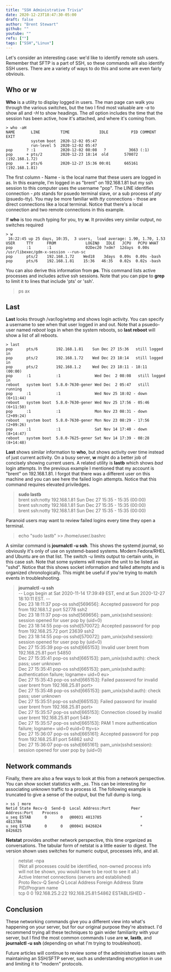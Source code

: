```yaml
---
title: "SSH Administrative Trivia"
date: 2020-12-23T18:47:30-05:00
draft: false
author: "Brent Stewart"
github: ""
youtube: ""
refs: [""]
tags: ["SSH","Linux"]
---
```


Let's consider an interesting case: we'd like to identify remote ssh users.  Remember that SFTP is a part of SSH, so these commands will also identify SSH users.  There are a variety of ways to do this and some are even fairly obviouis.

## Who or w
__Who__ is a utility to display logged in users.  The man page can walk you through the various switches, but the two I find most valuable are _-a_ to show all and _-H_ to show headings.  The _all_ option includes the time that the session has been active, how it's attached, and where it's coming from.

    > who -aH
    NAME       LINE         TIME             IDLE          PID COMMENT  EXIT  
               system boot  2020-12-02 05:47  
               run-level 5  2020-12-02 05:47  
    pop      ? :1           2020-12-02 08:08   ?          3663 (:1)  
    pop      + pts/2        2020-12-23 18:14  old       570072 (192.168.1.72)  
    pop      + pts/6        2020-12-27 15:36 00:01      665161 (192.168.1.81)  

The first column - Name - is the local name that these users are logged in as.  In this example, I'm logged in as "brent" on 192.168.1.81 but my ssh session to this computer uses the username "pop".  The LINE identifies connection - _pts_ stands for psuedo terminal slave, or a sub  process of _pty_ (psuedo-tty).  You may be more familiar with _tty_ connections - those are direct connections like a local terminal.  Notice that there's a local connection and two remote connections in this example.

If __who__ is too much typing for you, try __w__.  It provides very similar output, no switches required

    > w
     16:22:45 up 25 days, 10:35,  3 users,  load average: 1.90, 1.70, 1.53
    USER     TTY      FROM             LOGIN@   IDLE   JCPU   PCPU WHAT
    pop      :1       :1               02Dec20 ?xdm?  12days  0.00s /usr/libexec/gdm-x-session --run-sc
    pop      pts/2    192.168.1.72    Wed18    3days  0.09s  0.09s -bash
    pop      pts/6    192.168.1.81    15:36   46:35   0.02s  0.02s -bash

You can also derive this information from __ps__.  This command lists active processes and includes active ssh sessions.  Note that you can pipe to __grep__ to limit it to lines that include 'pts' or 'ssh'.
> ps  ax

## Last
__Last__ looks through /var/log/wtmp and shows login activity.  You can specify a username to see when that user logged in and out.  Note that a psuedo-user named _reboot_ logs in when the system reboots, so __last reboot__ will show a list of all reboots.

    > last
    pop      pts/6        192.168.1.81    Sun Dec 27 15:36   still logged in  
    pop      pts/2        192.168.1.72    Wed Dec 23 18:14   still logged in  
    pop      pts/2        192.168.1.2     Wed Dec 23 18:11 - 18:11  (00:00)  
    pop      :1           :1               Wed Dec  2 08:08   still logged in  
    reboot   system boot  5.8.0-7630-gener Wed Dec  2 05:47   still running  
    pop      :1           :1               Wed Nov 25 18:02 - down  (6+11:44)  
    reboot   system boot  5.8.0-7630-gener Wed Nov 25 17:56 - 05:46 (6+11:50)  
    pop      :1           :1               Mon Nov 23 08:31 - down  (2+09:24)  
    reboot   system boot  5.8.0-7630-gener Mon Nov 23 08:29 - 17:56 (2+09:26)  
    pop      :1           :1               Sat Nov 14 17:40 - down  (8+14:47)  
    reboot   system boot  5.8.0-7625-gener Sat Nov 14 17:39 - 08:28 (8+14:48) 

__Last__ shows similar information to __who__, but shows activity over time instead of just current activity.  On a busy server, __w__ might do a better job of concisely showing current users.  A related utility is __lastb__ which shows _bad_ login attempts.  In the previous example I mentioned that my account is "brent" on 192.168.1.81.  I forgot that there was a different user on this machine and you can see here the failed login attempts.  Notice that this command requires elevated priviledges.

> __sudo lastb__  
brent    ssh:notty    192.168.1.81    Sun Dec 27 15:35 - 15:35  (00:00)  
brent    ssh:notty    192.168.1.81    Sun Dec 27 15:35 - 15:35  (00:00)  
brent    ssh:notty    192.168.1.81    Sun Dec 27 15:35 - 15:35  (00:00)  

Paranoid users may want to review failed logins every time they open a terminal.  
> echo "sudo lastb" >> /home/user/.bashrc  

A similar command is __journalctl -u ssh__.  This shows the systemd journal, so obviously it's only of use on systemd-based systems.  Modern Fedora/RHEL and Ubuntu are on that list.  The switch _-u_ limits output to certain units, in this case _ssh_.  Note that some systems will require the unit to be listed as "sshd".   Notice that this shows socket information and failed attempts and is organized chronologically.  This might be useful if you're trying to match events in troubleshooting.

> __journalctl -u ssh__  
-- Logs begin at Sat 2020-11-14 17:39:49 EST, end at Sun 2020-12-27 18:10:11 EST. --  
Dec 23 18:11:37 pop-os sshd[569656]: Accepted password for pop from 192.168.1.2 port 52778 ssh2  
Dec 23 18:11:37 pop-os sshd[569656]: pam_unix(sshd:session): session opened for user pop by (uid=0)  
Dec 23 18:14:55 pop-os sshd[570072]: Accepted password for pop from 192.168.25.72 port 23639 ssh2  
Dec 23 18:14:55 pop-os sshd[570072]: pam_unix(sshd:session): session opened for user pop by (uid=0)  
Dec 27 15:35:39 pop-os sshd[665153]: Invalid user brent from 192.168.25.81 port 54850  
Dec 27 15:35:41 pop-os sshd[665153]: pam_unix(sshd:auth): check pass; user unknown  
Dec 27 15:35:41 pop-os sshd[665153]: pam_unix(sshd:auth): authentication failure; logname= uid=0 eu>  
Dec 27 15:35:43 pop-os sshd[665153]: Failed password for invalid user brent from 192.168.25.81 port>  
Dec 27 15:35:48 pop-os sshd[665153]: pam_unix(sshd:auth): check pass; user unknown  
Dec 27 15:35:51 pop-os sshd[665153]: Failed password for invalid user brent from 192.168.25.81 port>  
Dec 27 15:35:57 pop-os sshd[665153]: Connection closed by invalid user brent 192.168.25.81 port 548>  
Dec 27 15:35:57 pop-os sshd[665153]: PAM 1 more authentication failure; logname= uid=0 euid=0 tty=s>  
Dec 27 15:36:07 pop-os sshd[665161]: Accepted password for pop from 192.168.25.81 port 54862 ssh2  
Dec 27 15:36:07 pop-os sshd[665161]: pam_unix(sshd:session): session opened for user pop by (uid=0)  



## Network commands
Finally, there are also a few ways to look at this from a network perspective.  You can show socket statistics with __ss_.  This can be interesting for associating unknown traffic to a process id.  The following example is truncated to give a sense of the output, but the full dump is long.

    > ss | more
    Netid State Recv-Q  Send-Q  Local Address:Port         Peer Address:Port    Process
    u_seq ESTAB      0      0   @00031 4813785                 *                4813786        
    u_seq ESTAB      0      0   @00041 8426824                 *                8426825        

__Netstat__ provides another network perspective, this time organized as conversations.  The tabular form of netstat is a little easier to digest.  The version shown uses switches for numeric output, processes info, and all.  

> netstat -npa  
(Not all processes could be identified, non-owned process info  
 will not be shown, you would have to be root to see it all.)  
Active Internet connections (servers and established)  
Proto Recv-Q Send-Q Local Address           Foreign Address         State       PID/Program name      
tcp        0      0 192.168.25.2:22         192.168.25.81:54862     ESTABLISHED -  

## Conclusion
These networking commands give you a different view into what's happening on your server, but for our original purpose they're abstract.  I'd recommend trying all these techniques to gain wider familiarity with your server, but I find the most common commands I use are __w__, __lastb__, and __journalctl -u ssh__ (depending on what I'm trying to troubleshoot).

Future articles will continue to review some of the administrative issues with maintaining an SSH/SFTP server, such as understanding encryption in use and limiting it to "modern" protocols.